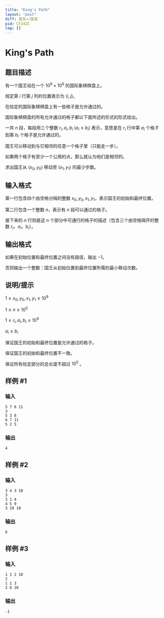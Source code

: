 ```yaml
---
title: "King's Path"
layout: "post"
diff: 普及+/提高
pid: CF242C
tag: []
---
```


# King's Path

## 题目描述

有一个国王站在一个 $10^9 \times 10^9$ 的国际象棋棋盘上。

规定第 $i$ 行第 $j$ 列的位置表示为 $(i, j)$。

在给定的国际象棋棋盘上有一些格子是允许通过的。

国际象棋棋盘的所有允许通过的格子都以下面所述的形式的形式给出。

一共 $n$ 段，每段用三个整数 $r_i, a_i, b_i\ (a _ i \le b _ i)$ 表示，意思是在 $r_i$ 行中第 $a_i$ 个格子到第 $b_i$ 个格子是允许通过的。

国王可以移动到与它相邻的任意一个格子里（只能走一步）。

如果两个格子有至少一个公用的点，那么就认为他们是相邻的。

求出国王从 $(x _ 0, y _ 0)$ 移动至 $(x _ 1, y _ 1)$ 的最少步数。

## 输入格式

第一行包含四个由空格分隔的整数 $x_0,y_0,x_1,y_1$，表示国王的初始和最终位置。

第二行包含一个整数 $n$，表示有 $n$ 段可以通过的格子。

接下来的 $n$ 行则是这 $n$ 个部分中可通行的格子的描述（包含三个由空格隔开的整数 $r_i$，$a_i$，$b_i$）。

## 输出格式

如果在初始位置和最终位置之间没有路径，输出 $-1$。

否则输出一个整数：国王从初始位置到最终位置所需的最小移动次数。

## 说明/提示

$1 \le x_0, y_0, x_1, y_1 \le 10^9$

$1\le n \le 10^5$

$1 \le r_i, a_i, b_i \le 10^9$

$a_i \le b_i$


保证国王的初始和最终位置是允许通过的格子。

保证国王的初始和最终位置不一致。

保证所有给定部分的总长度不超过 $10^5$ 。

## 样例 #1

### 输入

```
5 7 6 11
3
5 3 8
6 7 11
5 2 5

```

### 输出

```
4

```

## 样例 #2

### 输入

```
3 4 3 10
3
3 1 4
4 5 9
3 10 10

```

### 输出

```
6

```

## 样例 #3

### 输入

```
1 1 2 10
2
1 1 3
2 6 10

```

### 输出

```
-1

```

